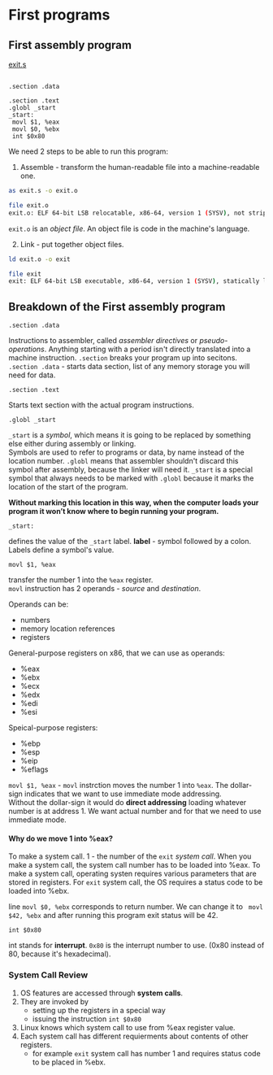 # First programs

## First assembly program

[exit.s](./exit.s)

```assembly

.section .data

.section .text
.globl _start
_start:
 movl $1, %eax
 movl $0, %ebx
 int $0x80
```

We need 2 steps to be able to run this program:
1. Assemble - transform the human-readable file into a machine-readable one.

```bash
as exit.s -o exit.o

file exit.o
exit.o: ELF 64-bit LSB relocatable, x86-64, version 1 (SYSV), not stripped
```
`exit.o` is an *object file*. An object file is code in the machine's language.

2. Link - put together object files.

```bash
ld exit.o -o exit

file exit
exit: ELF 64-bit LSB executable, x86-64, version 1 (SYSV), statically linked, not stripped
```

## Breakdown of the First assembly program

```assembly
.section .data
```
Instructions to assembler, called *assembler directives* or *pseudo-operations*.
Anything starting with a period isn't directly translated into a machine instruction.
`.section` breaks your program up into secitons.
`.section .data` - starts data section, list of any memory storage you will need for data.

```assembly
.section .text
```
Starts text section with the actual program instructions.

```assembly
.globl _start
```
`_start` is a *symbol*, which means it is going to be replaced by something else either during assembly or linking.  
Symbols are used to refer to programs or data, by name instead of the location number.
`.globl` means that assembler shouldn't discard this symbol after assembly, because the linker will need it.
`_start` is a special symbol that always needs to be marked with `.globl` because it marks the location of the start of the program.

**Without marking this location in this way, when the computer loads your program
it won’t know where to begin running your program.**

```assembly
_start:
```
defines the value of the `_start` label.
**label** - symbol followed by a colon. Labels define a symbol's value.

```assembly
movl $1, %eax
```
transfer the number 1 into the `%eax` register.  
`movl` instruction has 2 operands - *source* and *destination*.  

Operands can be:
 * numbers
 * memory location references
 * registers

General-purpose registers on x86, that we can use as operands:
* %eax
* %ebx
* %ecx
* %edx
* %edi
* %esi

Speical-purpose registers:
* %ebp
* %esp
* %eip
* %eflags

`movl $1, %eax` - `movl` instrction moves the number 1 into `%eax`. The dollar-sign indicates that we want to use immediate mode addressing.  
Without the dollar-sign it would do **direct addressing** loading whatever number is at address 1.
We want actual number and for that we need to use immediate mode.

#### Why do we move 1 into %eax?
To make a system call. 
1 - the number of the `exit` *system call*.
When you make a system call, the system call number has to be loaded into %eax.
To make a system call, operating systen requires various parameters that are stored in registers. For `exit` system call, the OS requires a status code to be loaded into %ebx.

line `movl $0, %ebx` corresponds to return number. We can change it to ` movl $42, %ebx` 
and after running this program exit status will be 42.

```assembly
int $0x80
```
int stands for **interrupt**. `0x80` is the interrupt number to use. (0x80 instead of 80, because it's hexadecimal).

### System Call Review
1. OS features are accessed through **system calls**.
2. They are invoked by
   * setting up the registers in a special way
   * issuing the instruction `int $0x80`
3. Linux knows which system call to use from %eax register value.
4. Each system call has different requierments about contents of other registers.
   * for example `exit` system call has number 1 and requires status code to be placed in %ebx.
